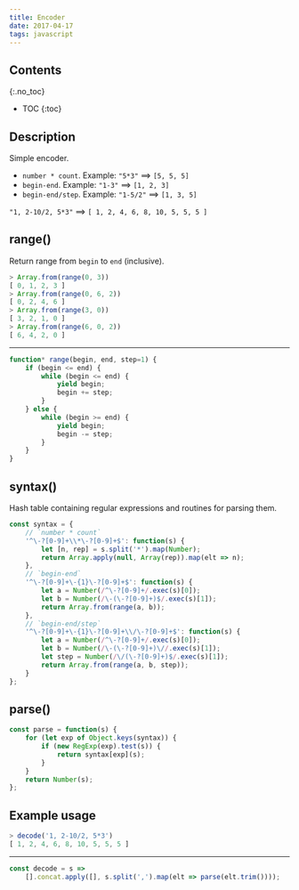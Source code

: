 ```yaml
---
title: Encoder
date: 2017-04-17
tags: javascript
---
```


## Contents
{:.no_toc}

* TOC
{:toc}

## Description

Simple encoder.

- `number * count`. Example: `"5*3"` ⟹ `[5, 5, 5]`
- `begin-end`. Example: `"1-3"` ⟹ `[1, 2, 3]`
- `begin-end/step`. Example: `"1-5/2"` ⟹ `[1, 3, 5]`

`"1, 2-10/2, 5*3"` ⟹ `[ 1, 2, 4, 6, 8, 10, 5, 5, 5 ]`


## range()

Return range from `begin` to `end` (inclusive).

```js
> Array.from(range(0, 3))
[ 0, 1, 2, 3 ]
> Array.from(range(0, 6, 2))
[ 0, 2, 4, 6 ]
> Array.from(range(3, 0))
[ 3, 2, 1, 0 ]
> Array.from(range(6, 0, 2))
[ 6, 4, 2, 0 ]
```

---

```js
function* range(begin, end, step=1) {
    if (begin <= end) {
        while (begin <= end) {
            yield begin;
            begin += step;
        }
    } else {
        while (begin >= end) {
            yield begin;
            begin -= step;
        }
    }
}
```


## syntax()

Hash table containing regular expressions and routines for
parsing them.

```js
const syntax = {
    // `number * count`
    '^\-?[0-9]+\\*\-?[0-9]+$': function(s) {
        let [n, rep] = s.split('*').map(Number);
        return Array.apply(null, Array(rep)).map(elt => n);
    },
    // `begin-end`
    '^\-?[0-9]+\-{1}\-?[0-9]+$': function(s) {
        let a = Number(/^\-?[0-9]+/.exec(s)[0]);
        let b = Number(/\-(\-?[0-9]+)$/.exec(s)[1]);
        return Array.from(range(a, b));
    },
    // `begin-end/step`
    '^\-?[0-9]+\-{1}\-?[0-9]+\\/\-?[0-9]+$': function(s) {
        let a = Number(/^\-?[0-9]+/.exec(s)[0]);
        let b = Number(/\-(\-?[0-9]+)\//.exec(s)[1]);
        let step = Number(/\/(\-?[0-9]+)$/.exec(s)[1]);
        return Array.from(range(a, b, step));
    }
};
```


## parse()

```js
const parse = function(s) {
    for (let exp of Object.keys(syntax)) {
        if (new RegExp(exp).test(s)) {
            return syntax[exp](s);
        }
    }
    return Number(s);
};
```

## Example usage

```js
> decode('1, 2-10/2, 5*3')
[ 1, 2, 4, 6, 8, 10, 5, 5, 5 ]
```

---

```js
const decode = s =>
    [].concat.apply([], s.split(',').map(elt => parse(elt.trim())));
```
